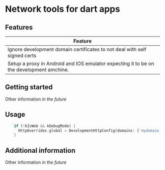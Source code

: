 # Network tools for dart apps

## Features

| Feature |
| - |
| Ignore development domain certificates to not deal with self signed certs |
| Setup a proxy in Android and IOS emulator expecting it to be on the development amchine. |

## Getting started

Other information _in the future_

## Usage

```dart
    if (!kIsWeb && kDebugMode) {
      HttpOverrides.global = DevelopmentHttpConfig(domains: ['mydomain.com'], proxyPort 8080);
    }
```

## Additional information

Other information _in the future_
